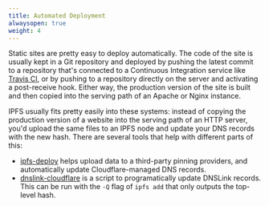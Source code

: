 ```yaml
---
title: Automated Deployment
alwaysopen: true
weight: 4
---
```


Static sites are pretty easy to deploy automatically. The code of the site is
usually kept in a Git repository and deployed by pushing the latest commit to a
repository that's connected to a Continuous Integration service like [Travis
CI](https://travis-ci.org/), or by pushing to a repository directly on the
server and activating a post-receive hook. Either way, the production version of
the site is built and then copied into the serving path of an Apache or Nginx
instance.

IPFS usually fits pretty easily into these systems: instead of copying the
production version of a website into the serving path of an HTTP server, you'd
upload the same files to an IPFS node and update your DNS records with the new
hash. There are several tools that help with different parts of this:

- [ipfs-deploy](https://github.com/agentofuser/ipfs-deploy) helps upload data to
  a third-party pinning providers, and automatically update Cloudflare-managed
  DNS records.
- [dnslink-cloudflare](https://github.com/ipfs-shipyard/dnslink-cloudflare) is a
  script to programatically update DNSLink records. This can be run with the
  `-Q` flag of `ipfs add` that only outputs the top-level hash.
